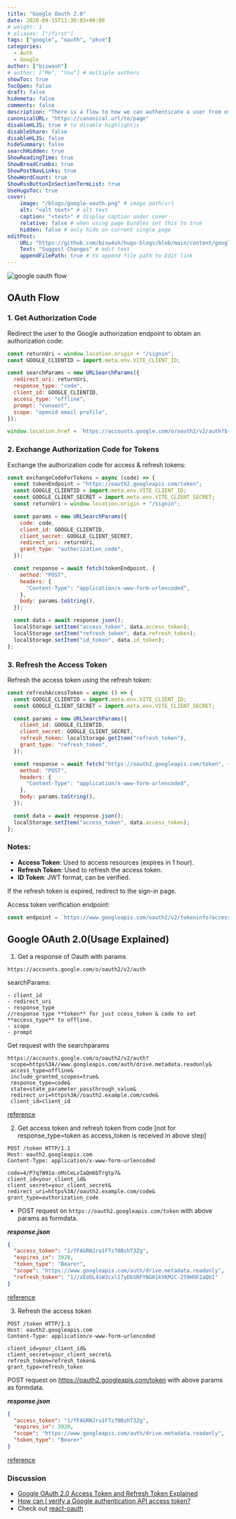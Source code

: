 ```yaml
---
title: "Google Oauth 2.0"
date: 2020-09-15T11:30:03+00:00
# weight: 1
# aliases: ["/first"]
tags: ["google", "oauth", "pkce"]
categories:
  - Auth
  - Google
author: ["biswash"]
# author: ["Me", "You"] # multiple authors
showToc: true
TocOpen: false
draft: false
hidemeta: false
comments: false
description: "There is a flow to how we can authenticate a user from existing providers; there is slight variation in all platforms but following is of Google"
canonicalURL: "https://canonical.url/to/page"
disableHLJS: true # to disable highlightjs
disableShare: false
disableHLJS: false
hideSummary: false
searchHidden: true
ShowReadingTime: true
ShowBreadCrumbs: true
ShowPostNavLinks: true
ShowWordCount: true
ShowRssButtonInSectionTermList: true
UseHugoToc: true
cover:
    image: "/blogs/google-oauth.png" # image path/url
    alt: "<alt text>" # alt text
    caption: "<text>" # display caption under cover
    relative: false # when using page bundles set this to true
    hidden: false # only hide on current single page
editPost:
    URL: "https://github.com/bisw4sh/hugo-blogs/blob/main/content/google-oauth-2.0.md"
    Text: "Suggest Changes" # edit text
    appendFilePath: true # to append file path to Edit link
---
```


![google oauth flow](/blogs/google-oauth.png)

## OAuth Flow

### 1. Get Authorization Code

Redirect the user to the Google authorization endpoint to obtain an authorization code:

```javascript
const returnUri = window.location.origin + "/signin";
const GOOGLE_CLIENTID = import.meta.env.VITE_CLIENT_ID;

const searchParams = new URLSearchParams({
  redirect_uri: returnUri,
  response_type: "code",
  client_id: GOOGLE_CLIENTID,
  access_type: "offline",
  prompt: "consent",
  scope: "openid email profile",
});

window.location.href = `https://accounts.google.com/o/oauth2/v2/auth?${searchParams.toString()}`;
```

### 2. Exchange Authorization Code for Tokens

Exchange the authorization code for access & refresh tokens:

```javascript
const exchangeCodeForTokens = async (code) => {
  const tokenEndpoint = "https://oauth2.googleapis.com/token";
  const GOOGLE_CLIENTID = import.meta.env.VITE_CLIENT_ID;
  const GOOGLE_CLIENT_SECRET = import.meta.env.VITE_CLIENT_SECRET;
  const returnUri = window.location.origin + "/signin";

  const params = new URLSearchParams({
    code: code,
    client_id: GOOGLE_CLIENTID,
    client_secret: GOOGLE_CLIENT_SECRET,
    redirect_uri: returnUri,
    grant_type: "authorization_code",
  });

  const response = await fetch(tokenEndpoint, {
    method: "POST",
    headers: {
      "Content-Type": "application/x-www-form-urlencoded",
    },
    body: params.toString(),
  });

  const data = await response.json();
  localStorage.setItem("access_token", data.access_token);
  localStorage.setItem("refresh_token", data.refresh_token);
  localStorage.setItem("id_token", data.id_token);
};
```

### 3. Refresh the Access Token

Refresh the access token using the refresh token:

```javascript
const refreshAccessToken = async () => {
  const GOOGLE_CLIENTID = import.meta.env.VITE_CLIENT_ID;
  const GOOGLE_CLIENT_SECRET = import.meta.env.VITE_CLIENT_SECRET;

  const params = new URLSearchParams({
    client_id: GOOGLE_CLIENTID,
    client_secret: GOOGLE_CLIENT_SECRET,
    refresh_token: localStorage.getItem("refresh_token"),
    grant_type: "refresh_token",
  });

  const response = await fetch("https://oauth2.googleapis.com/token", {
    method: "POST",
    headers: {
      "Content-Type": "application/x-www-form-urlencoded",
    },
    body: params.toString(),
  });

  const data = await response.json();
  localStorage.setItem("access_token", data.access_token);
};
```

### Notes:

- **Access Token**: Used to access resources (expires in 1 hour).
- **Refresh Token**: Used to refresh the access token.
- **ID Token**: JWT format, can be verified.

If the refresh token is expired, redirect to the sign-in page.

Access token verification endpoint:

```javascript
const endpoint = `https://www.googleapis.com/oauth2/v2/tokeninfo?access_token=${accessToken}`;
```

## Google OAuth 2.0(Usage Explained)

1. Get a response of Oauth with params

```
https://accounts.google.com/o/oauth2/v2/auth
```

searchParams:

```
- client_id
- redirect_uri
- response_type
//response type **token** for just ccess_token & code to set **access_type** to offline.
- scope
- prompt
```

Get request with the searchparams

```
https://accounts.google.com/o/oauth2/v2/auth?
 scope=https%3A//www.googleapis.com/auth/drive.metadata.readonly&
 access_type=offline&
 include_granted_scopes=true&
 response_type=code&
 state=state_parameter_passthrough_value&
 redirect_uri=https%3A//oauth2.example.com/code&
 client_id=client_id
```

[reference](https://developers.google.com/identity/protocols/oauth2/web-server#httprest)

2. Get access token and refresh token from code [not for response_type=token as access_token is received in above step]

```http
POST /token HTTP/1.1
Host: oauth2.googleapis.com
Content-Type: application/x-www-form-urlencoded

code=4/P7q7W91a-oMsCeLvIaQm6bTrgtp7&
client_id=your_client_id&
client_secret=your_client_secret&
redirect_uri=https%3A//oauth2.example.com/code&
grant_type=authorization_code
```

- POST request on `https://oauth2.googleapis.com/token` with above params as formdata.

**_response.json_**

```json
{
  "access_token": "1/fFAGRNJru1FTz70BzhT3Zg",
  "expires_in": 3920,
  "token_type": "Bearer",
  "scope": "https://www.googleapis.com/auth/drive.metadata.readonly",
  "refresh_token": "1//xEoDL4iW3cxlI7yDbSRFYNG01kVKM2C-259HOF2aQbI"
}
```

[reference](https://developers.google.com/identity/protocols/oauth2/web-server#httprest)

3. Refresh the access token

```http
POST /token HTTP/1.1
Host: oauth2.googleapis.com
Content-Type: application/x-www-form-urlencoded

client_id=your_client_id&
client_secret=your_client_secret&
refresh_token=refresh_token&
grant_type=refresh_token
```

POST request on https://oauth2.googleapis.com/token with above params as formdata.

**_response.json_**

```json
{
  "access_token": "1/fFAGRNJru1FTz70BzhT3Zg",
  "expires_in": 3920,
  "scope": "https://www.googleapis.com/auth/drive.metadata.readonly",
  "token_type": "Bearer"
}
```

[reference](https://developers.google.com/identity/protocols/oauth2/web-server#httprest)

### Discussion

- [Google OAuth 2.0 Access Token and Refresh Token Explained](https://medium.com/starthinker/google-oauth-2-0-access-token-and-refresh-token-explained-cccf2fc0a6d9)
- [How can I verify a Google authentication API access token?](https://stackoverflow.com/questions/359472/how-can-i-verify-a-google-authentication-api-access-token)
- Check out [react-oauth](https://github.com/MomenSherif/react-oauth)
